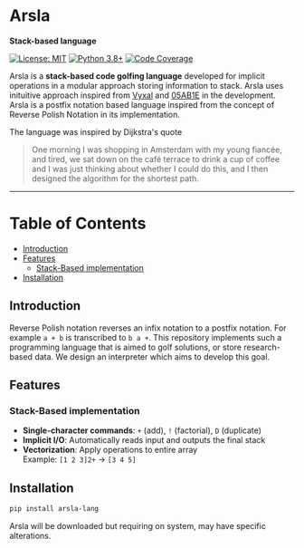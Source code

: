 # Arsla

**Stack-based language**

[![License: MIT](https://img.shields.io/badge/License-MIT-blue.svg)](LICENSE)
[![Python 3.8+](https://img.shields.io/badge/Python-3.8%2B-blue)](https://www.python.org/)
[![Code Coverage](https://img.shields.io/badge/Coverage-100%25-success)](tests/)

Arsla is a **stack-based code golfing language** developed for implicit operations in a modular approach storing information to stack.
Arsla uses inituitive approach inspired from [Vyxal](https://github.com/Vyxal/Vyxal) and [05AB1E](https://github.com/Adriandmen/05AB1E) in the development.
Arsla is a postfix notation based language inspired from the concept of Reverse Polish Notation in its implementation.

The language was inspired by Dijkstra's quote
> One morning I was shopping in Amsterdam with my young fiancée, and tired, we sat down on the café terrace to drink a cup of coffee and I was
> just thinking about whether I could do this, and I then designed the algorithm for the shortest path.
---

# Table of Contents
- [Introduction](#Introduction)
- [Features](#features)
  - [Stack-Based implementation](#Stack-Based-implementation)
- [Installation](#installation)

## Introduction
Reverse Polish notation reverses an infix notation to a postfix notation. For example `a + b` is transcribed to `b a +`. This repository implements
such a programming language that is aimed to golf solutions, or store research-based data. We design an interpreter which aims to develop this goal.


##  Features

###  Stack-Based implementation
- **Single-character commands**: `+` (add), `!` (factorial), `D` (duplicate)
- **Implicit I/O**: Automatically reads input and outputs the final stack
- **Vectorization**: Apply operations to entire array  
  Example: `[1 2 3]2+` → `[3 4 5]`
  
## Installation
```bash
pip install arsla-lang
```

Arsla will be downloaded but requiring on system, may have specific alterations.
